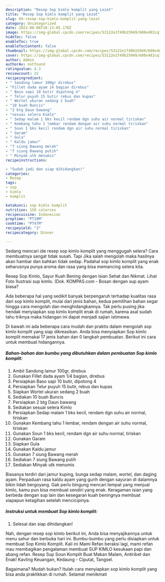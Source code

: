 ```yaml
---
description: "Resep Sop kimlo komplit yang Lezat"
title: "Resep Sop kimlo komplit yang Lezat"
slug: 69-resep-sop-kimlo-komplit-yang-lezat
category: Uncategorized
date: 2022-06-06T18:13:05.176Z
image: https://img-global.cpcdn.com/recipes/53122e1f49b15949/680x482cq70/sop-kimlo-komplit-foto-resep-utama.jpg
hideToc: false
enableToc: true
enableTocContent: false
thumbnail: https://img-global.cpcdn.com/recipes/53122e1f49b15949/680x482cq70/sop-kimlo-komplit-foto-resep-utama.jpg
cover: https://img-global.cpcdn.com/recipes/53122e1f49b15949/680x482cq70/sop-kimlo-komplit-foto-resep-utama.jpg
author: Admin
authorAv: notfound
ratingvalue: 4.3
reviewcount: 22
recipeingredient:
- " Sandung lamur 100gr direbus"
- "Fillet dada ayam 14 bagian direbus"
- " Baso sapi 10 butir dipotong 4"
- " Telur puyuh 15 butir rebus dan kupas"
- " Wortel ukuran sedang 2 buah"
- "10 buah Buncis"
- "2 btg Daun bawang"
- "sesuai selera Kimlo"
- " Sedap malam 1 bks kecil rendam dgn suhu air normal tiriskan"
- " Kembang tahu 1 lembar rendam dengan air suhu normal tiriskan"
- " Soun 1 bks kecil rendam dgn air suhu normal tiriskan"
- " Garam"
- " Gula"
- " Kaldu jamur"
- "7 siung Bawang merah"
- "7 siung Bawang putih"
- " Minyak utk menumis"
recipeinstructions:

- "Sudah jadi dan siap dihidangkan!"
categories:
- Resep
tags:
- sop
- kimlo
- komplit

katakunci: sop kimlo komplit 
nutrition: 159 calories
recipecuisine: Indonesian
preptime: "PT19M"
cooktime: "PT47M"
recipeyield: "3"
recipecategory: Dinner

---
```



Sedang mencari ide resep sop kimlo komplit yang menggugah selera? Cara membuatnya sangat tidak susah. Tapi Jika salah mengolah maka hasilnya akan hambar dan bahkan tidak sedap. Padahal sop kimlo komplit yang enak seharusnya punya aroma dan rasa yang bisa memancing selera kita.


Resep Sop Kimlo, Sayur Kuah Bening dengan Isian Sehat dan Nikmat. Lihat Foto Ilustrasi sup kimlo. (Dok. KOMPAS.com - Bosan dengan sup ayam biasa?

Ada beberapa hal yang sedikit banyak berpengaruh terhadap kualitas rasa dari sop kimlo komplit, mulai dari jenis bahan, kedua pemilihan bahan segar hingga cara mengolah dan menghidangkannya. Tak perlu pusing jika hendak menyiapkan sop kimlo komplit enak di rumah, karena asal sudah tahu triknya maka hidangan ini dapat menjadi sajian istimewa.


Di bawah ini ada beberapa cara mudah dan praktis dalam mengolah sop kimlo komplit yang siap dikreasikan. Anda bisa menyiapkan Sop kimlo komplit memakai 17 jenis bahan dan 0 langkah pembuatan. Berikut ini cara untuk membuat hidangannya.

<!--inarticleads1-->

##### Bahan-bahan dan bumbu yang dibutuhkan dalam pembuatan Sop kimlo komplit:

1. Ambil  Sandung lamur 100gr, direbus
1. Gunakan Fillet dada ayam 1/4 bagian, direbus
1. Persiapkan  Baso sapi 10 butir, dipotong 4
1. Persiapkan  Telur puyuh 15 butir, rebus dan kupas
1. Siapkan  Wortel ukuran sedang 2 buah
1. Sediakan 10 buah Buncis
1. Persiapkan 2 btg Daun bawang
1. Sediakan sesuai selera Kimlo
1. Persiapkan  Sedap malam 1 bks kecil, rendam dgn suhu air normal, tiriskan
1. Gunakan  Kembang tahu 1 lembar, rendam dengan air suhu normal, tiriskan
1. Gunakan  Soun 1 bks kecil, rendam dgn air suhu normal, tiriskan
1. Gunakan  Garam
1. Siapkan  Gula
1. Gunakan  Kaldu jamur
1. Gunakan 7 siung Bawang merah
1. Sediakan 7 siung Bawang putih
1. Sediakan  Minyak utk menumis


Biasanya terdiri dari jamur kuping, bunga sedap malam, wortel, dan daging ayam. Perpaduan rasa kaldu ayam yang gurih dengan sayuran di dalamnya bikin lidah bergoyang. Gak perlu bingung mencari tempat yang menjual kimlo, kamu pun bisa membuat sendiri yang enak. Keragaman isian yang berbeda dengan sup lain dan kesegaran kuah beningnya membuat siapapun ketagihan setelah mencicipinya. 

<!--inarticleads2-->

##### Instruksi untuk membuat Sop kimlo komplit:


1. Selesai dan siap dihidangkan!

Nah, dengan resep sop kimlo berikut ini, Anda bisa menyajikannya untuk menu sahur dan berbuka hari ini. Bumbu-bumbu yang perlu disiapkan untuk membuat Sop Kimlo Komplit. Kali ini Mami Refan beraksi lagi, mami refan mau membagikan pengalaman membuat SUP KIMLO kesukaan papi dan abang refan. Resep Sup Soun Komplit Buat Makan Malam, Antiribet dan Enak! Kavling Keuangan, Kedaung - Ciputat, Tangsel. 

Bagaimana? Mudah bukan? Itulah cara menyiapkan sop kimlo komplit yang bisa anda praktikkan di rumah. Selamat menikmati
